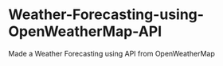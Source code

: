 # Weather-Forecasting-using-OpenWeatherMap-API
Made a Weather Forecasting using API from OpenWeatherMap 
